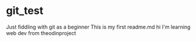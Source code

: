 # git_test
Just fiddling with git as a beginner
This is my first readme.md
hi I'm learning web dev from theodinproject